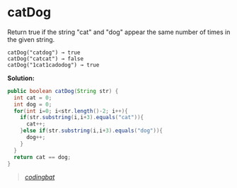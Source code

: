 # catDog

Return true if the string "cat" and "dog" appear the same number of times in the given string.

```
catDog("catdog") → true
catDog("catcat") → false
catDog("1cat1cadodog") → true
```

**Solution:**

```java
public boolean catDog(String str) {
  int cat = 0;
  int dog = 0;
  for(int i=0; i<str.length()-2; i++){
    if(str.substring(i,i+3).equals("cat")){
      cat++;
    }else if(str.substring(i,i+3).equals("dog")){
      dog++;
    }
  }
  return cat == dog;
}
```

> _[codingbat](http://codingbat.com/prob/p111624)_